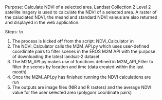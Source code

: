 Purpose: Calculate NDVI of a selected area. Landsat Collection 2 Level 2 satellite inagery is used to calculate the NDVI of a selected area. A raster of the caluclated NDVI, the meand and standard NDVI valeus are also returned and displayed in the web application.

Steps: \n
1. The process is kicked off from the script: NDVI_Calculator \n
2. The NDVI_Calculator calls the M2M_API.py which uses user-defined coordinate pairs to filter scenes in the EROS M2M API with the purpose of downloading the latest landsat-2 dataset
3. The M2M_API.py makes use of functions defined in M2M_API_Filter to filter the scenes by location and time (data created within the last month)
4. Once the M2M_API.py has finished running the NDVI calculations are run
5. The outputs are image files (NIR and R rasters) and the average NDVI value for the user selected area (polygon/ coordinate pairs)
